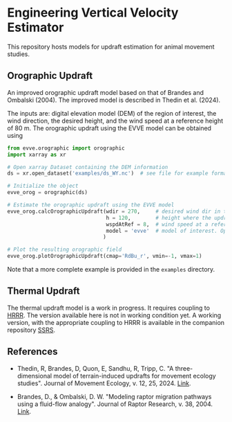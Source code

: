 # Engineering Vertical Velocity Estimator

This repository hosts models for updraft estimation for animal movement studies. 

## Orographic Updraft

An improved orographic updraft model based on that of Brandes and Ombalski (2004). The improved model is described in Thedin et al. (2024). 

The inputs are: digital elevation model (DEM) of the region of interest, the wind direction, the desired height, and the wind speed at a reference height of 80 m. The orographic updraft using the EVVE model can be obtained using

```python
from evve.orographic import orographic
import xarray as xr

# Open xarray Dataset containing the DEM information
ds = xr.open_dataset('examples/ds_WY.nc')  # see file for example format

# Initialize the object
evve_orog = orographic(ds)

# Estimate the orographic updraft using the EVVE model
evve_orog.calcOrographicUpdraft(wdir = 270,     # desired wind dir in typical wind convention
                                h = 120,        # height where the updrafts will be estimated
                                wspdAtRef = 8,  # wind speed at a reference height of 80 m AGL
                                model = 'evve'  # model of interest. Options: 'evve' or 'bo04'
                               )

# Plot the resulting orographic field
evve_orog.plotOrographicUpdraft(cmap='RdBu_r', vmin=-1, vmax=1)
```

Note that a more complete example is provided in the `examples` directory.


## Thermal Updraft

The thermal updraft model is a work in progress. It requires coupling to [HRRR](https://rapidrefresh.noaa.gov/hrrr/). The version available here is not in working condition yet. A working version, with the appropriate coupling to HRRR is available in the companion repository [SSRS](https://github.com/NREL/SSRS).


## References
- Thedin, R, Brandes, D, Quon, E, Sandhu, R, Tripp, C. "A three-dimensional model of terrain-induced updrafts for movement ecology studies". Journal of Movement Ecology, v. 12, 25, 2024. [Link](https://doi.org/10.1186/s40462-024-00457-x).

- Brandes, D., & Ombalski, D. W. "Modeling raptor migration pathways using a fluid-flow analogy". Journal of Raptor Research, v. 38, 2004. [Link](https://digitalcommons.usf.edu/jrr/vol38/iss3/1/).
